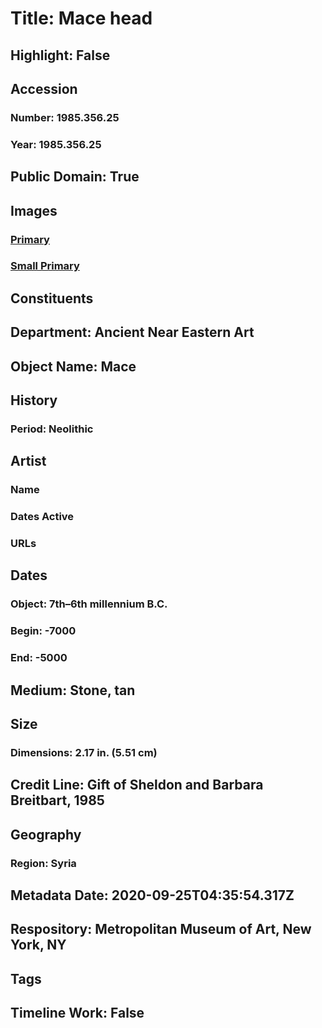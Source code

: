 # Title: Mace head
## Highlight: False
## Accession
### Number: 1985.356.25
### Year: 1985.356.25
## Public Domain: True
## Images
### [Primary](https://images.metmuseum.org/CRDImages/an/original/vs1985_356_25.jpg)
### [Small Primary](https://images.metmuseum.org/CRDImages/an/web-large/vs1985_356_25.jpg)
## Constituents
## Department: Ancient Near Eastern Art
## Object Name: Mace
## History
### Period: Neolithic
## Artist
### Name
### Dates Active
### URLs
## Dates
### Object: 7th–6th millennium B.C.
### Begin: -7000
### End: -5000
## Medium: Stone, tan
## Size
### Dimensions: 2.17 in. (5.51 cm)
## Credit Line: Gift of Sheldon and Barbara Breitbart, 1985
## Geography
### Region: Syria
## Metadata Date: 2020-09-25T04:35:54.317Z
## Respository: Metropolitan Museum of Art, New York, NY
## Tags
## Timeline Work: False